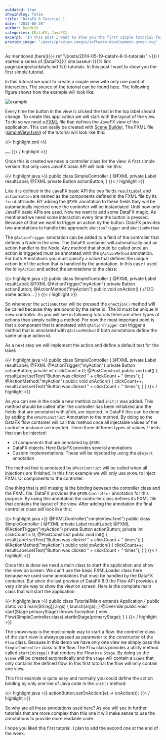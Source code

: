 ```yaml
---
outdated: true
showInBlog: false
title: 'DataFX 8 Tutorial 1'
date: "2014-05-20"
author: hendrik
categories: [DataFX, JavaFX]
excerpt: 'In this post I want to show you the first simple tutorial for DataFX 8. In thetutorial we want to create a simple view with only one point of interaction.'
preview_image: "/posts/preview-images/software-development-green.svg"
---
```

As mentioned [here]({{< ref "/posts/2014-05-19-datafx-8-0-tutorials" >}}) I started a series of [DataFX]({{ site.baseurl }}{% link pages/projects/datafx.md %}) tutorials. In this post I want to show you the first simple tutorial.

In this tutorial we want to create a simple view with only one point of interaction. The source of the tutorial can be found [here](https://bitbucket.org/datafx/datafx/src/940c9c9556c6/datafx-tutorial1/?at=default). The following figure shows how the example will look like:

![example](/posts/guigarage-legacy/exasmple1.png)

Every time the button in the view is clicked the text in the top label should change. To create this application we will start with the layout of the view. To do so we need a [FXML](http://docs.oracle.com/javafx/2/fxml_get_started/jfxpub-fxml_get_started.htm) file that defines the JavaFX view of the application. This can easily be created with [Scene Builder](http://www.oracle.com/technetwork/java/javase/downloads/javafxscenebuilder-info-2157684.html). The FXML file ([simpleView.fxml](https://bitbucket.org/datafx/datafx/src/940c9c9556c662760a39830d05c9a4519eea3832/datafx-tutorial1/src/main/resources/org/datafx/tutorial/simpleView.fxml?at=default)) of the tutorial will look like this:

{{< highlight xml >}}
<?xml version="1.0" encoding="UTF-8"?>
<?import java.lang.*?>
<?import java.util.*?>
<?import javafx.geometry.*?>
<?import javafx.scene.control.*?>
<?import javafx.scene.layout.*?>
<?import javafx.scene.paint.*?>
<stackpane id="StackPane" maxheight="-Infinity" maxwidth="-1.0" minheight="-Infinity" minwidth="-Infinity" prefheight="-1.0" prefwidth="-1.0" xmlns:fx="http://javafx.com/fxml/1" xmlns="http://javafx.com/javafx/2.2">
  <children>
    <vbox alignment="CENTER" prefheight="-1.0" prefwidth="300.0" spacing="12.0">
      <children>
        <label fx:id="resultLabel" text="Label">
        <button fx:id="actionButton" mnemonicparsing="false" text="Click me!">
      </button></label></children>
    </vbox>
  </children>
<padding>
    <insets bottom="12.0" left="12.0" right="12.0" top="12.0" />
  </padding>
</stackpane>
{{< / highlight >}}

Once this is created we need a controller class for the view. A first simple version that only uses JavaFX basic API will look like this:

{{< highlight java >}}
public class SimpleController {
    @FXML
    private Label resultLabel;
    @FXML
    private Button actionButton;
}
{{< / highlight >}}

Like it is defined in the JavaFX basic API the two fields `resultLabel` and `actionButton` are named as the components defined in the FXML file by its `fx:id` attribute. BY adding the `@FXML` annotation to these fields they will be automatically injected once the controller will be instantiated.
Until now only JavaFX basic APIs are used. Now we want to add some DataFX magic. As mentioned we need some interaction every time the button is pressed. Because of that we want to trigger an action by the button. DataFX provides two annotations to handle this approach: `@ActionTrigger` and `@ActionMethod`.

The `@ActionTrigger` annotation can be added to a field of the controller that defines a Node in the view. The DataFX container will automatically add an action handler to the Node. Any method that should be called once an action is triggered must be annotated with the `@ActionMethod` annotation. For both Annotations you must specify a value that defines the unique action id of the action that is handled by the annotation. In this case I used the id `myAction` and added the annotations to the class:

{{< highlight java >}}
public class SimpleController {
    @FXML
    private Label resultLabel;
    @FXML
    @ActionTrigger("myAction")
    private Button actionButton;
    @ActionMethod("myAction")
    public void onAction() {
        // DO some action...
    }
}
{{< / highlight >}}

So whenever the `actionButton` will be pressed the `onAction()` method will be called because they are bound by the same id. The id must be unique in view controller. As you will see in following tutorials there are other types of actions than simply calling a method. For now the most important point is that a component that is annotated with `@ActionTrigger` can trigger a method that is annotated with `@ActionMethod` if both annotations define the same unique action id.

As a next step we will implement the action and define a default text for the label:

{{< highlight java >}}
public class SimpleController {
    @FXML
    private Label resultLabel;
    @FXML
    @ActionTrigger("myAction")
    private Button actionButton;
    private int clickCount = 0;
    @PostConstruct
    public void init() {
        resultLabel.setText("Button was clicked " + clickCount + " times");
    }
    @ActionMethod("myAction")
    public void onAction() {
        clickCount++;
        resultLabel.setText("Button was clicked " + clickCount + " times");
    }
}
{{< / highlight >}}

As you can see in the code a new method called `init()` was added. This method should be called after the controller has been initialized and the fields that are annotated with `@FXML` are injected. In DataFX this can be done by adding the `@PostConstruct` Annotation to the method. By doing so the DataFX flow container will call this method once all injectable values of the controller instance are injected. There three different types of values / fields that can be injected:

* UI components that are annotated by `@FXML`
* DataFX objects. Here DataFX provides several annotations
* Custom implementations. These will be injected by using the `@Inject` annotation

The method that is annotated by `@PostContruct` will be called when all injections are finished. In this first example we will only use `@FXML` to inject FXML UI components to the controller.

One thing that is still missing is the binding between the controller class and the FXML file. DataFX provides the `@FXMLController` annotation for this purpose. By using this annotation the controller class defines its FXML file that contains the layout of the view. After adding the annotation the final controller class will look like this:

{{< highlight java >}}
@FXMLController("simpleView.fxml")
public class SimpleController {
    @FXML
    private Label resultLabel;
    @FXML
    @ActionTrigger("myAction")
    private Button actionButton;
    private int clickCount = 0;
    @PostConstruct
    public void init() {
        resultLabel.setText("Button was clicked " + clickCount + " times");
    }
    @ActionMethod("myAction")
    public void onAction() {
        clickCount++;
        resultLabel.setText("Button was clicked " + clickCount + " times");
    }
}
{{< / highlight >}}

Once this is done we need a main class to start the application and show the view on screen. We can't use the basic FXMLLoader class here because we used some annotations that must be handled by the DataFX container. But since the last preview of DataFX 8.0 the Flow API provides a very simple way to show the view on screen. Here is the complete main class that will start the application:

{{< highlight java >}}
public class Tutorial1Main extends Application {
    public static void main(String[] args) {
        launch(args);
    }
    @Override
    public void start(Stage primaryStage) throws Exception {
        new Flow(SimpleController.class).startInStage(primaryStage);
    }
}
{{< / highlight >}}

 The shown way is the most simple way to start a flow: the controller class of the start view is always passed as parameter to the constructor of the `Flow` class. Because in this demo we have only one view we simply pass the `SimpleController` class to the flow.  The `Flow` class provides a utility method called `startInStage()` that renders the Flow in a `Stage`. By doing so the `Scene` will be created automatically and the `Stage` will contain a `Scene` that only contains the defined flow. In this first tutorial the flow will only contain one view.

This first example is quite easy and normally you could define the action binding by only one line of Java code in the `init()` method:

{{< highlight java >}}
actionButton.setOnAction((e) -> onAction());
{{< / highlight >}}

So why are all these annotations used here? As you will see in further tutorials that are more complex than this one it will make sense to use the annotations to provide more readable code.

I hope you liked this first tutorial. I plan to add the second one at the end of the week.
